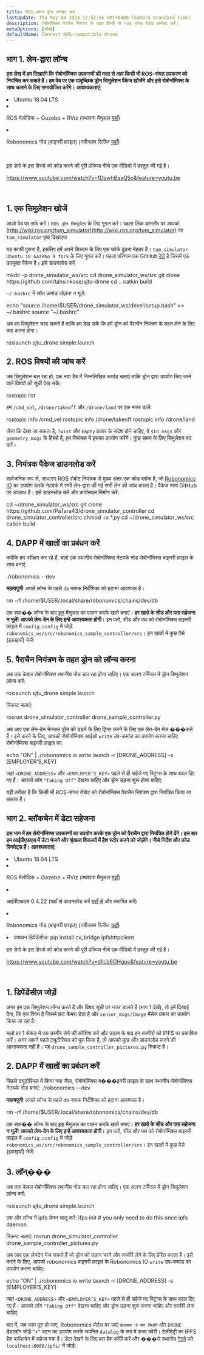 ```yaml
---
title: ROS-संगत ड्रोन कनेक्ट करें
lastUpdate: Thu May 04 2023 12:52:55 GMT+0400 (Samara Standard Time)
description: रोबोनॉमिक्स पैराचैन नियंत्रण के तहत किसी भी ros संगत रोबोट कनेक्ट करें।
metaOptions: [सीखें]
defaultName: Connect ROS-compatible drone
---
```



## भाग 1. लेन-द्वारा लॉन्च

**इस लेख में हम दिखाएंगे कि रोबोनॉमिक्स उपकरणों की मदद से आप किसी भी ROS-संगत उपकरण को नियंत्रित कर सकते हैं। हम वेब पर एक यादृच्छिक ड्रोन सिमुलेशन पैकेज खोजेंगे और इसे रोबोनॉमिक्स के साथ चलाने के लिए समायोजित करेंगे।**
**आवश्यकताएं:**

<List>

<li>Ubuntu 18.04 LTS</li>

<li class="flex">

ROS मेलोडिक + Gazebo + RViz (स्थापना मैनुअल [यहाँ](http://wiki.ros.org/melodic/Installation))

</li>

<li class="flex">

Robonomics नोड (बाइनरी फ़ाइल) (नवीनतम रिलीज [यहाँ](https://github.com/airalab/robonomics/releases))

</li>

</List>

<br/>

इस डेमो के इस हिस्से को कोड करने की पूरी प्रक्रिया नीचे एक वीडियो में प्रस्तुत की गई है।

https://www.youtube.com/watch?v=fDpwhBasQ5o&feature=youtu.be

<br/>

## 1. एक सिमुलेशन खोजें
आओ वेब पर सर्फ करें। `ROS ड्रोन सिम्युलेटर` के लिए गूगल करें। पहला लिंक आमतौर पर आपको [http://wiki.ros.org/tum_simulator](http://wiki.ros.org/tum_simulator) पर `tum_simulator` पृष्ठ दिखाएगा


<LessonImages imageClasses="mb" src="connect-any-ros-compatible-drone/tum_simulator.jpg" alt="tum_simulator"/>

यह काफी पुराना है, इसलिए हमें अपने सिस्टम के लिए एक फोर्क ढूंढना बेहतर है। `tum_simulator Ubuntu 18 Gazebo 9 fork` के लिए गूगल करें। पहला परिणाम एक GitHub [रेपो](https://github.com/tahsinkose/sjtu-drone) है जिसमें एक उपयुक्त पैकेज है। इसे डाउनलोड करें

<LessonCodeWrapper language="bash">
mkdir -p drone_simulator_ws/src
cd drone_simulator_ws/src
git clone https://github.com/tahsinkose/sjtu-drone
cd ..
catkin build
</LessonCodeWrapper>

`~/.bashrc` में स्रोत कमांड जोड़ना न भूलें:

<LessonCodeWrapper language="bash" codeClass="big-code">
echo "source /home/$USER/drone_simulator_ws/devel/setup.bash" >> ~/.bashrc
source "~/.bashrc"
</LessonCodeWrapper>

अब हम सिमुलेशन चला सकते हैं ताकि हम देख सकें कि हमें ड्रोन को पैराचैन नियंत्रण के तहत लेने के लिए क्या करना होगा।

<LessonCodeWrapper language="bash">
roslaunch sjtu_drone simple.launch
</LessonCodeWrapper>

## 2. ROS विषयों की जांच करें
जब सिमुलेशन चल रहा हो, एक नया टैब में निम्नलिखित कमांड चलाएं ताकि ड्रोन द्वारा उपयोग किए जाने वाले विषयों की सूची देख सकें:

<LessonCodeWrapper language="bash">
rostopic list
</LessonCodeWrapper>

हम `/cmd_vel`, `/drone/takeoff` और `/drone/land` पर एक नजर डालें:

<LessonCodeWrapper language="bash">
rostopic info /cmd_vel
rostopic info /drone/takeoff
rostopic info /drone/land
</LessonCodeWrapper>

<LessonImages imageClasses="mb" src="connect-any-ros-compatible-drone/topics_info.jpg" alt="topics_info"/>

जैसा कि देखा जा सकता है, `Twist` और `Empty` प्रकार के संदेश होने चाहिए, वे `std_msgs` और `geometry_msgs` के हिस्से हैं, हम नियंत्रक में इसका उपयोग करेंगे। कुछ समय के लिए सिमुलेशन बंद करें।

## 3. नियंत्रक पैकेज डाउनलोड करें
सार्वजनिक रूप से, साधारण ROS रोबोट नियंत्रक से मुख्य अंतर एक कोड ब्लॉक है, जो [Robonomics IO](https://wiki.robonomics.network/docs/rinterface/) का उपयोग करके नेटवर्क में सभी लेन-द्वारा की गई सभी लेन की जांच करता है। पैकेज स्वयं GitHub पर उपलब्ध है। इसे डाउनलोड करें और कार्यस्थल निर्माण करें:

<LessonCodeWrapper language="bash">
cd ~/drone_simulator_ws/src
git clone https://github.com/PaTara43/drone_simulator_controller
cd drone_simulator_controller/src
chmod +x *.py
cd ~/drone_simulator_ws/src
catkin build
</LessonCodeWrapper>

## 4. DAPP में खातों का प्रबंधन करें
क्योंकि हम परीक्षण कर रहे हैं, चलो एक स्थानीय रोबोनॉमिक्स नेटवर्क नोड रोबोनॉमिक्स बाइनरी फ़ाइल के साथ बनाएं:

<LessonCodeWrapper language="bash">
./robonomics --dev
</LessonCodeWrapper>

**महत्वपूर्ण!** अगले लॉन्च के पहले `db` नामक निर्देशिका को हटाना आवश्यक है।

<LessonCodeWrapper language="bash" codeClass="big-code">
rm -rf /home/$USER/.local/share/robonomics/chains/dev/db
</LessonCodeWrapper>

एक सफ�� लॉन्च के बाद [इस](https://wiki.robonomics.network/docs/create-account-in-dapp/) मैनुअल का पालन करके खाते बनाएं। **हर खाते के सीड और पता सहेजना न भूलें! आपको लेन-देन के लिए इन्हें आवश्यकता होगी**। इन पतों, सीड और पथ को रोबोनॉमिक्स बाइनरी फ़ाइल में `config.config` में जोड़ें `robonomics_ws/src/robonomics_sample_controller/src`। इन खातों में कुछ पैसे (इकाइयाँ) भेजें:

<LessonImages imageClasses="mb" src="connect-any-ros-compatible-drone/balances.jpg" alt="balances"/>

## 5. पैराचैन नियंत्रण के तहत ड्रोन को लॉन्च करना

अब तक केवल रोबोनॉमिक्स स्थानीय नोड चल रहा होना चाहिए। एक अलग टर्मिनल में ड्रोन सिमुलेशन लॉन्च करें:

<LessonCodeWrapper language="bash">
roslaunch sjtu_drone simple.launch
</LessonCodeWrapper>

स्क्रिप्ट चलाएं:

<LessonCodeWrapper language="bash" codeClass="big-code">
rosrun drone_simulator_controller drone_sample_controller.py
</LessonCodeWrapper>

<LessonImages imageClasses="mb" src="connect-any-ros-compatible-drone/launched_drone.jpg" alt="launched_drone"/>

अब आप एक लेन-देन भेजकर ड्रोन को उड़ने के लिए ट्रिगर करने के लिए एक लेन-देन भेज ���कते हैं। इसे करने के लिए, आपको रोबोनॉमिक्स आईओ `write` उप-कमांड का उपयोग करना चाहिए रोबोनॉमिक्स बाइनरी फ़ाइल का:

<LessonCodeWrapper language="bash" codeClass="big-code">
echo "ON" | ./robonomics io write launch -r [DRONE_ADDRESS] -s [EMPLOYER’S_KEY]
</LessonCodeWrapper>

जहां `<DRONE_ADDRESS>` और `<EMPLOYER’S_KEY>` पहले से ही सहेजे गए स्ट्रिंग्स के साथ बदल दिए गए हैं।
आपको लॉग `"Taking Off"` देखना चाहिए और ड्रोन उड़ना शुरू होना चाहिए:

<LessonImages imageClasses="mb" src="connect-any-ros-compatible-drone/flying.jpg" alt="flying"/>

यही तरीका है कि किसी भी ROS-संगत रोबोट को रोबोनॉमिक्स पैराचैन नियंत्रण द्वारा नियंत्रित किया जा सकता है।


##  भाग 2. ब्लॉकचेन में डेटा सहेजना

**इस भाग में हम रोबोनॉमिक्स उपकरणों का उपयोग करके एक ड्रोन को पैराचैन द्वारा नियंत्रित होने देंगे। इस बार हम आईपीएफएस में डेटा भेजने और श्रृंखला विकल्पों में हैश स्टोर करने को जोड़ेंगे। नीचे निर्देश और कोड स्निपेट्स हैं। आवश्यकताएं:**

<List>

<li>Ubuntu 18.04 LTS</li>

<li class="flex">

ROS मेलोडिक + Gazebo + RViz (स्थापना मैनुअल [यहाँ](http://wiki.ros.org/melodic/Installation))
</li>

<li class="flex">

आईपीएफएस 0.4.22 (यहाँ से डाउनलोड करें [यहाँ से](https://dist.ipfs.io/go-ipfs/v0.4.22/go-ipfs_v0.4.22_linux-386.tar.gz) और स्थापित करें)
</li>

<li class="flex">

Robonomics नोड (बाइनरी फ़ाइल) (नवीनतम रिलीज [यहाँ](https://github.com/airalab/robonomics/releases))
</li>

<li>पायथन डिपेंडेंसीज़:
<LessonCodeWrapper language="bash">
pip install cv_bridge ipfshttpclient
</LessonCodeWrapper>
</li>

</List>

इस डेमो के इस हिस्से को कोड करने की पूरी प्रक्रिया नीचे एक वीडियो में प्रस्तुत की गई है।

https://www.youtube.com/watch?v=dliLb6GHgpo&feature=youtu.be

<br/>

## 1. डिपेंडेंसीज़ जोड़ें
अगर हम एक सिमुलेशन लॉन्च करते हैं और विषय सूची पर नजर डालते हैं (भाग 1 देखें), तो हमें दिखाई देगा, कि एक विषय है जिसमें फ्रंट कैमरा डेटा है और `sensor_msgs/Image` मैसेज प्रकार का उपयोग किया जा रहा है:

<LessonImages imageClasses="mb" src="connect-any-ros-compatible-drone/front_camera.jpg" alt="front_camera"/>

चलो हर 1 सेकंड में एक तस्वीर लेने की कोशिश करें और उड़ान के बाद इन तस्वीरों को IPFS पर प्रकाशित करें। अगर आपने पहले ट्यूटोरियल को पूरा किया है, तो आपको कुछ और डाउनलोड करने की आवश्यकता नहीं है। यह `drone_sample_controller_pictures.py` स्क्रिप्ट है।

## 2. DAPP में खातों का प्रबंधन करें
पिछले ट्यूटोरियल में किया गया जैसा, रोबोनॉमिक्स ब���इनरी फ़ाइल के साथ स्थानीय रोबोनॉमिक्स नेटवर्क नोड बनाएं:
<LessonCodeWrapper language="bash">
./robonomics --dev
</LessonCodeWrapper>

**महत्वपूर्ण!** अगले लॉन्च के पहले `db` नामक निर्देशिका को हटाना आवश्यक है।

<LessonCodeWrapper language="bash" codeClass="big-code">
rm -rf /home/$USER/.local/share/robonomics/chains/dev/db
</LessonCodeWrapper>

एक सफ�� लॉन्च के बाद [इस](https://wiki.robonomics.network/docs/create-account-in-dapp/) मैनुअल का पालन करके खाते बनाएं। **हर खाते के सीड और पता सहेजना न भूलें! आपको लेन-देन के लिए इन्हें आवश्यकता होगी**। इन पतों, सीड और पथ को रोबोनॉमिक्स बाइनरी फ़ाइल में `config.config` में जोड़ें `robonomics_ws/src/robonomics_sample_controller/src`। इन खातों में कुछ पैसे (इकाइयाँ) भेजें:

<LessonImages imageClasses="mb" src="connect-any-ros-compatible-drone/balances.jpg" alt="balances"/>

## 3. लॉन्���
अब तक केवल रोबोनॉमिक्स स्थानीय नोड चल रहा होना चाहिए। एक अलग टर्मिनल में ड्रोन सिमुलेशन लॉन्च करें:

<LessonCodeWrapper language="bash">
roslaunch sjtu_drone simple.launch
</LessonCodeWrapper>

एक और लॉन्च में ipfs डेमन चालू करें:
<LessonCodeWrapper language="bash">
ifps init # you only need to do this once
ipfs daemon
</LessonCodeWrapper>

स्क्रिप्ट चलाएं:
<LessonCodeWrapper language="bash" codeClass="big-code">
rosrun drone_simulator_controller drone_sample_controller_pictures.py
</LessonCodeWrapper>

अब आप एक लेनदेन भेज सकते हैं जो ड्रोन को उड़ान भरने और तस्वीरें लेने के लिए प्रेरित करता है। इसे करने के लिए, आपको robonomics बाइनरी फ़ाइल के Robonomics IO `write` उप-कमांड का उपयोग करना चाहिए:

<LessonCodeWrapper language="bash" codeClass="big-code">
echo "ON" | ./robonomics io write launch -r [DRONE_ADDRESS] -s [EMPLOYER’S_KEY]
</LessonCodeWrapper>

जहां `<DRONE_ADDRESS>` और `<EMPLOYER’S_KEY>` पहले से ही सहेजे गए स्ट्रिंग्स के साथ बदल दिए गए हैं।
आपको लॉग `"Taking Off"` देखना चाहिए और ड्रोन उड़ना शुरू करना चाहिए और तस्वीरें लेना चाहिए:

<LessonImages imageClasses="mb" src="connect-any-ros-compatible-drone/flying_picturing.jpg" alt="flying_picturing"/>

बाद में, जब काम पूरा हो जाए, Robonomics पोर्टल पर जाएं `डेवलपर` -> `चेन स्थिति` और `DRONE` डेटालॉग जोड़ें `“+”` बटन का उपयोग करके चयनित `datalog` के रूप में राज्य क्वेरी। टेलीमेट्री का IPFS हैश ब्लॉकचेन में सहेजा गया है। डेटा देखने के लिए बस हैश कॉपी करें और ���से स्थानीय [गेटवे](https://gateway.ipfs.io/ipfs/QmeYYwD4y4DgVVdAzhT7wW5vrvmbKPQj8wcV2pAzjbj886/docs/getting-started/) पते `localhost:8080/ipfs/` में जोड़ें:


<LessonImages imageClasses="mb" src="connect-any-ros-compatible-drone/datalog.jpg" alt="Voila"/>